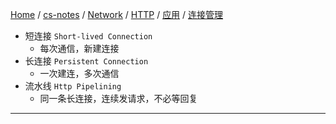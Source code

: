 [Home](https://mengxianbin.github.io) /
[cs-notes](https://mengxianbin.github.io/cs-notes/site) /
[Network](https://mengxianbin.github.io/cs-notes/site/Network) /
[HTTP](https://mengxianbin.github.io/cs-notes/site/Network/HTTP) /
[应用](https://mengxianbin.github.io/cs-notes/site/Network/HTTP/%E5%BA%94%E7%94%A8) /
[连接管理](https://mengxianbin.github.io/cs-notes/site/Network/HTTP/%E5%BA%94%E7%94%A8/%E8%BF%9E%E6%8E%A5%E7%AE%A1%E7%90%86)

* 短连接 `Short-lived Connection`
    * 每次通信，新建连接
* 长连接 `Persistent Connection`
    * 一次建连，多次通信
* 流水线 `Http Pipelining`
    * 同一条长连接，连续发请求，不必等回复

---
